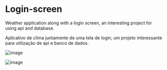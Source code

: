 # Login-screen
 Weather application along with a login screen, an interesting project for using api and database.

 Aplicativo de clima juntamente de uma tela de login, um projeto interessante para utilização de api e banco de dados.

![image](https://github.com/user-attachments/assets/6823631e-f405-43ef-8e3a-9c6fb8e206fd)

![image](https://github.com/user-attachments/assets/d649f201-d929-4595-a49f-363683bcffd4)

